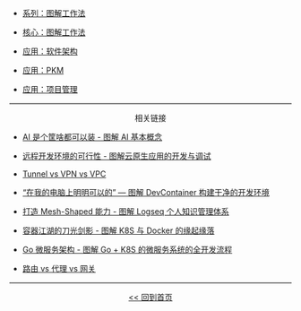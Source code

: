 * [系列：图解工作法](post/diagrammatize/)

* [核心：图解工作法](post/diagrammatize/Methodology "图解工作法")

* [应用：软件架构](post/diagrammatize/Architecture "应用：软件架构")

* [应用：PKM](post/diagrammatize/PKM "应用：PKM")

* [应用：项目管理](post/diagrammatize/Project "应用：项目管理")

<!-- reference -->

<hr style="border-top:2px solid gainsboro;" />
<p style="text-align: center;"> 相关链接 </p>

* [AI 是个筐啥都可以装 - 图解 AI 基本概念](post/2023/caaae7fa-5b70-47b9-9c1b-56eb43da21bc.md "AI 是个筐啥都可以装 - 图解 AI 基本概念")

* [远程开发环境的可行性 - 图解云原生应用的开发与调试](post/2023/82101107-d502-4d1b-988a-9effd7eff9b7.md "远程开发环境的可行性 - 图解云原生应用的开发与调试")

* [Tunnel vs VPN vs VPC](post/2023/4ab64f0f-c709-4bce-b43d-ae2a5ec7245c.md "Tunnel vs VPN vs VPC")

* [“在我的电脑上明明可以的” — 图解 DevContainer 构建干净的开发环境](post/2023/devcontainer-tutorial "“在我的电脑上明明可以的” — 图解 DevContainer 构建干净的开发环境")

* [打造 Mesh-Shaped 能力 - 图解 Logseq 个人知识管理体系](migrate/logseq-pkm "打造 Mesh-Shaped 能力 - 图解 Logseq 个人知识管理体系")

* [容器江湖的刀光剑影 - 图解 K8S 与 Docker 的缘起缘落](migrate/container-k8s-docker "容器江湖的刀光剑影 - 图解 K8S 与 Docker 的缘起缘落")

* [Go 微服务架构 - 图解 Go + K8S 的微服务系统的全开发流程](migrate/go-monorepo-tutorial "Go 微服务架构 - 图解 Go + K8S 的微服务系统的全开发流程")

* [路由 vs 代理 vs 网关](migrate/router-proxy-gtw "路由 vs 代理 vs 网关")

<!-- bottom -->

<hr style="border-top:2px solid gainsboro;" />
<p style="text-align: center;"> 
    <a href="/"> << 回到首页 </a> 
</p>